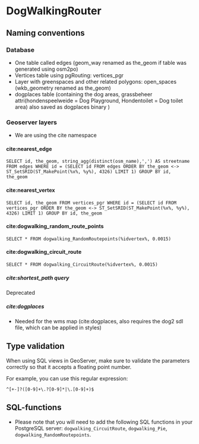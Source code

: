 # DogWalkingRouter

## Naming conventions

###  Database
- One table called edges (geom_way renamed as the_geom if table was generated using osm2po)
- Vertices table using pgRouting: vertices_pgr
- Layer with greenspaces and other related polygons: open_spaces (wkb_geometry renamed as the_geom)
- dogplaces table (containing the dog areas, grassbeheer attri(hondenspeelweide = Dog Playground, Hondentoilet = Dog toilet area) also saved as dogplaces binary )

### Geoserver layers

- We are using the cite namespace

#### cite:nearest_edge

`SELECT id, the_geom, string_agg(distinct(osm_name),',') AS streetname
FROM
  edges
WHERE
  id = (SELECT id FROM edges ORDER BY the_geom <-> ST_SetSRID(ST_MakePoint(%x%, %y%), 4326) LIMIT 1)
GROUP BY id, the_geom`

#### cite:nearest_vertex

`SELECT id, the_geom
FROM
  vertices_pgr
WHERE
  id = (SELECT id FROM vertices_pgr ORDER BY the_geom <-> ST_SetSRID(ST_MakePoint(%x%, %y%), 4326) LIMIT 1)
GROUP BY id, the_geom
`

#### cite:dogwalking_random_route_points

`SELECT * FROM dogwalking_RandomRoutepoints(%idvertex%, 0.0015)`

#### cite:dogwalking_circuit_route

`SELECT * FROM dogwalking_CircuitRoute(%idvertex%, 0.0015)`

##### cite:shortest_path query
Deprecated

##### cite:dogplaces
- Needed for the wms map (cite:dogplaces, also requires the dog2 sdl file, which can be applied in styles)

## Type validation

When using SQL views in GeoServer, make sure to validate the parameters correctly so that it accepts a floating point number.

For example, you can use this regular expression:

`^[+-]?([0-9]+\.?[0-9]*|\.[0-9]+)$`


## SQL-functions

- Please note that you will need to add the following SQL functions in your PostgreSQL server: `dogwalking_CircuitRoute`, `dogwalking_Pie`, `dogwalking_RandomRoutepoints`.

